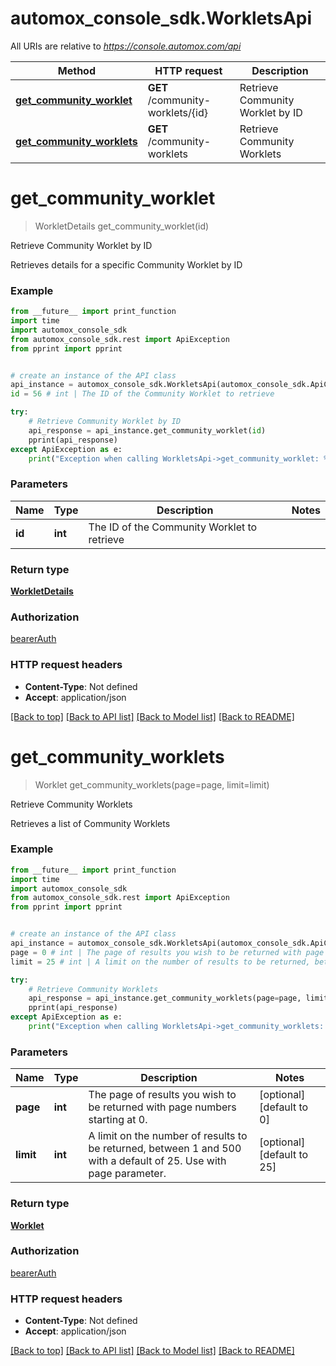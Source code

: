 # automox_console_sdk.WorkletsApi

All URIs are relative to *https://console.automox.com/api*

Method | HTTP request | Description
------------- | ------------- | -------------
[**get_community_worklet**](WorkletsApi.md#get_community_worklet) | **GET** /community-worklets/{id} | Retrieve Community Worklet by ID
[**get_community_worklets**](WorkletsApi.md#get_community_worklets) | **GET** /community-worklets | Retrieve Community Worklets

# **get_community_worklet**
> WorkletDetails get_community_worklet(id)

Retrieve Community Worklet by ID

Retrieves details for a specific Community Worklet by ID

### Example
```python
from __future__ import print_function
import time
import automox_console_sdk
from automox_console_sdk.rest import ApiException
from pprint import pprint


# create an instance of the API class
api_instance = automox_console_sdk.WorkletsApi(automox_console_sdk.ApiClient(configuration))
id = 56 # int | The ID of the Community Worklet to retrieve

try:
    # Retrieve Community Worklet by ID
    api_response = api_instance.get_community_worklet(id)
    pprint(api_response)
except ApiException as e:
    print("Exception when calling WorkletsApi->get_community_worklet: %s\n" % e)
```

### Parameters

Name | Type | Description  | Notes
------------- | ------------- | ------------- | -------------
 **id** | **int**| The ID of the Community Worklet to retrieve | 

### Return type

[**WorkletDetails**](WorkletDetails.md)

### Authorization

[bearerAuth](../README.md#bearerAuth)

### HTTP request headers

 - **Content-Type**: Not defined
 - **Accept**: application/json

[[Back to top]](#) [[Back to API list]](../README.md#documentation-for-api-endpoints) [[Back to Model list]](./README.md#documentation-for-models) [[Back to README]](../README.md)

# **get_community_worklets**
> Worklet get_community_worklets(page=page, limit=limit)

Retrieve Community Worklets

Retrieves a list of Community Worklets

### Example
```python
from __future__ import print_function
import time
import automox_console_sdk
from automox_console_sdk.rest import ApiException
from pprint import pprint


# create an instance of the API class
api_instance = automox_console_sdk.WorkletsApi(automox_console_sdk.ApiClient(configuration))
page = 0 # int | The page of results you wish to be returned with page numbers starting at 0. (optional) (default to 0)
limit = 25 # int | A limit on the number of results to be returned, between 1 and 500 with a default of 25. Use with page parameter. (optional) (default to 25)

try:
    # Retrieve Community Worklets
    api_response = api_instance.get_community_worklets(page=page, limit=limit)
    pprint(api_response)
except ApiException as e:
    print("Exception when calling WorkletsApi->get_community_worklets: %s\n" % e)
```

### Parameters

Name | Type | Description  | Notes
------------- | ------------- | ------------- | -------------
 **page** | **int**| The page of results you wish to be returned with page numbers starting at 0. | [optional] [default to 0]
 **limit** | **int**| A limit on the number of results to be returned, between 1 and 500 with a default of 25. Use with page parameter. | [optional] [default to 25]

### Return type

[**Worklet**](Worklet.md)

### Authorization

[bearerAuth](../README.md#bearerAuth)

### HTTP request headers

 - **Content-Type**: Not defined
 - **Accept**: application/json

[[Back to top]](#) [[Back to API list]](../README.md#documentation-for-api-endpoints) [[Back to Model list]](./README.md#documentation-for-models) [[Back to README]](../README.md)


